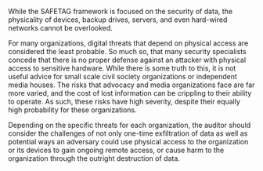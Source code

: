 While the SAFETAG framework is focused on the security of data, the physicality of devices, backup drives, servers, and even hard-wired networks cannot be overlooked.

For many organizations, digital threats that depend on physical access are considered the least probable. So much so, that many security specialists concede that there is no proper defense against an attacker with physical access to sensitive hardware. While there is some truth to this, it is not useful advice for small scale civil society organizations or independent media houses. The risks that advocacy and media organizations face are far more varied, and the cost of lost information can be crippling to their ability to operate. As such, these risks have high severity, despite their equally high probability for these organizations.

Depending on the specific threats for each organization, the auditor should consider the challenges of not only one-time exfiltration of data as well as potential ways an adversary could use physical access to the organization or its devices to gain ongoing remote access, or cause harm to the organization through the outright destruction of data.
